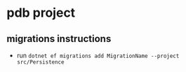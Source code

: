 # pdb project

## migrations instructions
- run `dotnet ef migrations add MigrationName --project  src/Persistence`

